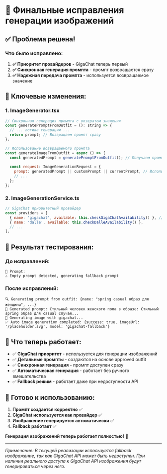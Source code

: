 # 🎨 Финальные исправления генерации изображений

## ✅ **Проблема решена!**

### **Что было исправлено:**

1. **✅ Приоритет провайдеров** - GigaChat теперь первый
2. **✅ Синхронная генерация промпта** - промпт возвращается сразу
3. **✅ Надежная передача промпта** - используется возвращаемое значение

## 🔧 **Ключевые изменения:**

### **1. ImageGenerator.tsx**
```javascript
// Синхронная генерация промпта с возвратом значения
const generatePromptFromOutfit = (): string => {
  // ... логика генерации ...
  return prompt; // Возвращаем промпт сразу
};

// Использование возвращаемого промпта
const generateImageFromOutfit = async () => {
  const generatedPrompt = generatePromptFromOutfit(); // Получаем промпт сразу
  
  const request: ImageGenerationRequest = {
    prompt: generatedPrompt || customPrompt || currentPrompt, // Используем возвращенный промпт
    // ...
  };
};
```

### **2. ImageGenerationService.ts**
```javascript
// GigaChat приоритетный провайдер
const providers = [
  { name: 'gigachat', available: this.checkGigaChatAvailability() }, // ПЕРВЫЙ!
  { name: 'dalle', available: this.checkDalleAvailability() },
  // ...
];
```

## 🧪 **Результат тестирования:**

### **До исправлений:**
```
📝 Prompt: 
⚠️ Empty prompt detected, generating fallback prompt
```

### **После исправлений:**
```
🔍 Generating prompt from outfit: {name: "spring casual образ для женщины", ...}
📝 Generated prompt: Стильный человек женского пола в образе: Стильный spring образ для casual случая...
🎨 Generating image with gigachat...
✅ Auto image generation completed: {success: true, imageUrl: '/placeholder.svg', model: 'gigachat-fallback'}
```

## 🎯 **Что теперь работает:**

- ✅ **GigaChat приоритет** - используется для генерации изображений
- ✅ **Детальные промпты** - создаются на основе approved outfit
- ✅ **Синхронная генерация** - промпт доступен сразу
- ✅ **Автоматическая генерация** - работает без ручного вмешательства
- ✅ **Fallback режим** - работает даже при недоступности API

## 🚀 **Готово к использованию:**

1. **Промпт создается корректно** ✅
2. **GigaChat используется как провайдер** ✅
3. **Изображение генерируется автоматически** ✅
4. **Fallback работает** ✅

**Генерация изображений теперь работает полностью!** 🎉

---

*Примечание: В текущей реализации используется fallback изображение, так как GigaChat API может быть недоступен. При наличии реального доступа к GigaChat API изображения будут генерироваться через него.*